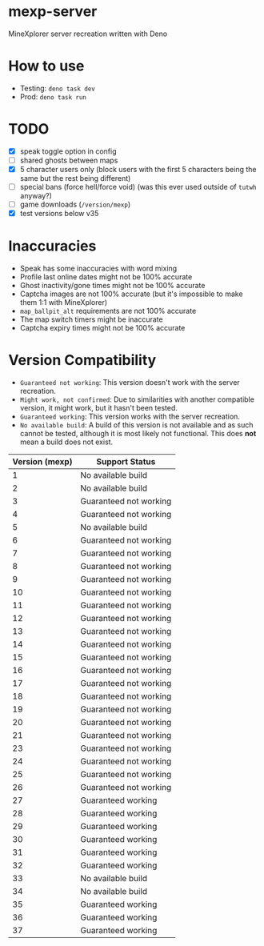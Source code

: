 # mexp-server
MineXplorer server recreation written with Deno

# How to use
- Testing: `deno task dev`
- Prod: `deno task run`

# TODO
- [x] speak toggle option in config
- [ ] shared ghosts between maps
- [x] 5 character users only (block users with the first 5 characters being the same but the rest being different)
- [ ] special bans (force hell/force void) (was this ever used outside of `tutwh` anyway?)
- [ ] game downloads (`/version/mexp`)
- [x] test versions below v35

# Inaccuracies
- Speak has some inaccuracies with word mixing
- Profile last online dates might not be 100% accurate
- Ghost inactivity/gone times might not be 100% accurate
- Captcha images are not 100% accurate (but it's impossible to make them 1:1 with MineXplorer)
- `map_ballpit_alt` requirements are not 100% accurate
- The map switch timers might be inaccurate
- Captcha expiry times might not be 100% accurate

# Version Compatibility
* `Guaranteed not working`: This version doesn't work with the server recreation.
* `Might work, not confirmed`: Due to similarities with another compatible version, it might work, but it hasn't been tested.
* `Guaranteed working`: This version works with the server recreation.
* `No available build`: A build of this version is not available and as such cannot be tested, although it is most likely not functional. This does **not** mean a build does not exist.

| Version (mexp) | Support Status            |
| -------------- | ------------------------- |
| 1              | No available build        |
| 2              | No available build        |
| 3              | Guaranteed not working    |
| 4              | Guaranteed not working    |
| 5              | No available build        |
| 6              | Guaranteed not working    |
| 7              | Guaranteed not working    |
| 8              | Guaranteed not working    |
| 9              | Guaranteed not working    |
| 10             | Guaranteed not working    |
| 11             | Guaranteed not working    |
| 12             | Guaranteed not working    |
| 13             | Guaranteed not working    |
| 14             | Guaranteed not working    |
| 15             | Guaranteed not working    |
| 16             | Guaranteed not working    |
| 17             | Guaranteed not working    |
| 18             | Guaranteed not working    |
| 19             | Guaranteed not working    |
| 20             | Guaranteed not working    |
| 21             | Guaranteed not working    |
| 23             | Guaranteed not working    |
| 24             | Guaranteed not working    |
| 25             | Guaranteed not working    |
| 26             | Guaranteed not working    |
| 27             | Guaranteed working        |
| 28             | Guaranteed working        |
| 29             | Guaranteed working        |
| 30             | Guaranteed working        |
| 31             | Guaranteed working        |
| 32             | Guaranteed working        |
| 33             | No available build        |
| 34             | No available build        |
| 35             | Guaranteed working        |
| 36             | Guaranteed working        |
| 37             | Guaranteed working        |